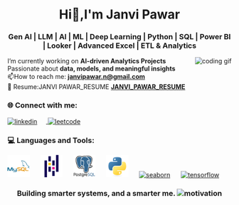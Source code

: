 

<h1 align="center">Hi👋,I'm Janvi Pawar</h1>
<h3 align="center">Gen AI | LLM | AI | ML | Deep Learning | Python | SQL | Power BI | Looker | Advanced Excel | ETL & Analytics</h3>


<img align="right" style="height: 200px;" src="https://camo.githubusercontent.com/6a5d95f90faf63ed6a558facf69c17e208351cac026c853a3c9793b29a99f4c4/68747470733a2f2f6d69726f2e6d656469756d2e636f6d2f6d61782f313430302f312a7164415731546a434e353768316c6275757a766368672e676966" alt="coding gif">

I’m currently working on **AI-driven Analytics Projects**  
Passionate about **data, models, and meaningful insights**  
📫How to reach me: **janvipawar.n@gmail.com**  
📄 Resume:JANVI PAWAR_RESUME
<a href="https://github.com/JanviPawar22/Resume.git" target="_blank"><b>JANVI_PAWAR_RESUME</b></a>
</p>

<h3 align="left">🌐 Connect with me:</h3>
<p align="left">
<a href="https://linkedin.com/in/janvi pawar" target="_blank">
  <img align="center" src="https://raw.githubusercontent.com/rahuldkjain/github-profile-readme-generator/master/src/images/icons/Social/linked-in-alt.svg" alt="linkedin" height="50" width="50" style="margin-right: 20px;" />
</a>
<a href="https://www.leetcode.com/janvi pawar" target="_blank">
  <img align="center" src="https://raw.githubusercontent.com/rahuldkjain/github-profile-readme-generator/master/src/images/icons/Social/leet-code.svg" alt="leetcode" height="50" width="50" style="margin-right: 20px;" />
</a>
</p>



<h3 align="left">💻 Languages and Tools:</h3>
<p align="left">
  <a href="https://www.mysql.com/" target="_blank"><img src="https://raw.githubusercontent.com/devicons/devicon/master/icons/mysql/mysql-original-wordmark.svg" alt="mysql" height="50" width="50" style="margin-right: 20px;"/></a>
  <a href="https://pandas.pydata.org/" target="_blank"><img src="https://raw.githubusercontent.com/devicons/devicon/2ae2a900d2f041da66e950e4d48052658d850630/icons/pandas/pandas-original.svg" alt="pandas" height="50" width="50" style="margin-right: 20px;"/></a>
  <a href="https://www.postgresql.org/" target="_blank"><img src="https://raw.githubusercontent.com/devicons/devicon/master/icons/postgresql/postgresql-original-wordmark.svg" alt="postgresql" height="50" width="50" style="margin-right: 20px;"/></a>
  <a href="https://www.python.org/" target="_blank"><img src="https://raw.githubusercontent.com/devicons/devicon/master/icons/python/python-original.svg" alt="python" height="50" width="50" style="margin-right: 20px;"/></a>
  <a href="https://seaborn.pydata.org/" target="_blank"><img src="https://seaborn.pydata.org/_images/logo-mark-lightbg.svg" alt="seaborn" height="50" width="50" style="margin-right: 20px;"/></a>
  <a href="https://www.tensorflow.org/" target="_blank"><img src="https://www.vectorlogo.zone/logos/tensorflow/tensorflow-icon.svg" alt="tensorflow" height="50" width="50" style="margin-right: 20px;"/></a>
</p>




<h3 style="text-align: center;">Building smarter systems, and a smarter me. <img style="height: 50px;" src="https://i.pinimg.com/originals/69/52/88/69528895726f32fc384babcde61a535a.gif" alt="motivation"></h3>
